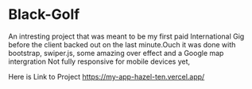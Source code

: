# Black-Golf
An intresting project that was meant to be my first paid International Gig before the client backed out on the last minute.Ouch
it was done with bootstrap, swiper.js, some amazing over effect and a Google map intergration 
Not fully responsive for mobile devices yet,



Here is Link to Project
https://my-app-hazel-ten.vercel.app/
